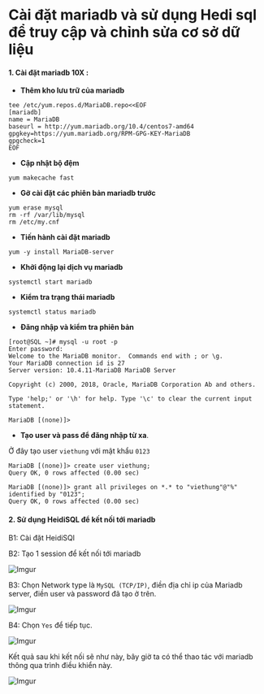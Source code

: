 ﻿# Cài đặt mariadb và sử dụng Hedi sql để truy cập và chỉnh sửa cơ sở dữ liệu 

#### 1. Cài đặt mariadb 10X : 

 + **Thêm kho lưu trữ của mariadb** 
```
tee /etc/yum.repos.d/MariaDB.repo<<EOF
[mariadb]
name = MariaDB
baseurl = http://yum.mariadb.org/10.4/centos7-amd64
gpgkey=https://yum.mariadb.org/RPM-GPG-KEY-MariaDB
gpgcheck=1 
EOF
```
- **Cập nhật bộ đệm**
```
yum makecache fast
```

- **Gỡ cài đặt các phiên bản mariadb trước**
```
yum erase mysql
rm -rf /var/lib/mysql
rm /etc/my.cnf
```

- **Tiến hành cài đặt mariadb**
```
yum -y install MariaDB-server
```

- **Khởi động lại dịch vụ mariadb**
```
systemctl start mariadb
```

- **Kiểm tra trạng thái mariadb**
```
systemctl status mariadb
```

- **Đăng nhập và kiểm tra phiên bản**
```
[root@SQL ~]# mysql -u root -p
Enter password:
Welcome to the MariaDB monitor.  Commands end with ; or \g.
Your MariaDB connection id is 27
Server version: 10.4.11-MariaDB MariaDB Server

Copyright (c) 2000, 2018, Oracle, MariaDB Corporation Ab and others.

Type 'help;' or '\h' for help. Type '\c' to clear the current input statement.

MariaDB [(none)]>
```

- **Tạo user và pass để đăng nhập từ xa**. 

Ở đây tạo user `viethung` với mật khẩu `0123`

```
MariaDB [(none)]> create user viethung;
Query OK, 0 rows affected (0.00 sec)
```
```
MariaDB [(none)]> grant all privileges on *.* to "viethung"@"%" identified by "0123";
Query OK, 0 rows affected (0.00 sec)
```

#### 2. Sử dụng HeidiSQL để kết nối tới mariadb 

B1: Cài đặt HeidiSQl

B2: Tạo 1 session để kết nối tới mariadb

![Imgur](https://i.imgur.com/G033mEA.png)

B3: Chọn Network type là `MySQL (TCP/IP)`, điền địa chỉ ip của Mariadb server, điền user và password đã tạo ở trên. 

![Imgur](https://i.imgur.com/51adKaJ.png)

B4: Chọn `Yes` để tiếp tục. 

![Imgur](https://i.imgur.com/fo9XwO1.png)

Kết quả sau khi kết nối sẽ như này, bây giờ ta có thể thao tác với mariadb thông qua trình điều khiển này. 

![Imgur](https://i.imgur.com/EMjGuuq.png)



